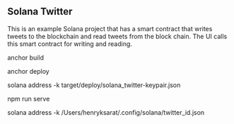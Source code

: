 ## Solana Twitter

This is an example Solana project that has a smart contract that writes tweets to the blockchain and read tweets from the block chain. The UI calls this smart contract for writing and reading. 



anchor build

anchor deploy

solana address -k target/deploy/solana_twitter-keypair.json


npm run serve


solana address -k /Users/henryksarat/.config/solana/twitter_id.json

